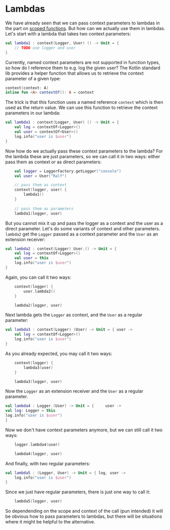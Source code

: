 # Lambdas
We have already seen that we can pass context parameters to lambdas in the part on 
[scoped functions](./scoped_functions.md). But how can we actually use them in lambdas. Let's
start with a lambda that takes two context parameters:

```kotlin
val lambda1 : context(Logger, User) () -> Unit = {
    // TODO use logger and user
}
```
Currently, named context parameters are not supported in function types, so how do I reference them to e.g. log the given user? 
The Kotlin standard lib provides a helper function that allows us to retrieve the context parameter of a given type:

```kotlin
context(context: A)
inline fun <A> contextOf(): A = context
```
The trick is that this function uses a named reference `context` which is then used as the return value.
We can use this function to retrieve the context parameters in our lambda:

```kotlin
val lambda1 : context(Logger, User) () -> Unit = {
    val log = contextOf<Logger>()
    val user = contextOf<User>()
    log.info("user is $user")
}
```

Now how do we actually pass these context parameters to the lambda? For the lambda these are just parameters,
so we can call it in two ways: either pass them as context or as direct parameters:

```kotlin
    val logger = LoggerFactory.getLogger("console")
    val user = User("Ralf")

    // pass them as context
    context(logger, user) {
        lambda1()
    }
    
    // pass them as parameters
    lambda1(logger, user)
```

But you cannot mix it up and pass the logger as a context and the user as a direct parameter.
Let's do some variants of context and other parameters. `lambda2` get the `Logger`
passed as a context parameter and the `User` as an extension receiver:

```kotlin
val lambda2 : context(Logger) User.() -> Unit = {
    val log = contextOf<Logger>()
    val user = this
    log.info("user is $user")
}
```
Again, you can call it two ways:

```kotlin
    context(logger) {
        user.lambda2()
    }

    lambda2(logger, user)
```

Next lambda gets the `Logger` as context, and the `User` as a regular parameter:

```kotlin
val lambda3 : context(Logger) (User) -> Unit = { user ->
    val log = contextOf<Logger>()
    log.info("user is $user")
}
```

As you already expected, you may call it two ways:
```kotlin
    context(logger) {
        lambda3(user)
    }

    lambda3(logger, user)
```

Now the `Logger` as an extension receiver and the `User` as a regular parameter.

```kotlin
val lambda4 : Logger.(User) -> Unit = {     user ->
val log: Logger = this
log.info("user is $user")
}
```

Now we don't have context parameters anymore, but we can still call it two ways:
```kotlin
    logger.lambda4(user)

    lambda4(logger, user)
```

And finally, with two regular parameters:

```kotlin
val lambda5 : (Logger, User) -> Unit = { log, user ->
    log.info("user is $user")
}
```

Since we just have regular parameters, there is just one way to call it:

```kotlin
    lambda5(logger, user)
```

So dependending on the scope and context of the call (pun intended) it will be obvious how to pass
parameters to lambdas, but there will be situations where it might be helpful to the alternative.